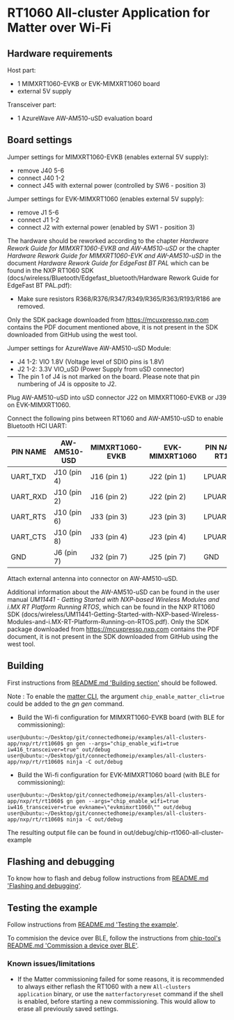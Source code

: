 # RT1060 All-cluster Application for Matter over Wi-Fi

## Hardware requirements

Host part:

- 1 MIMXRT1060-EVKB or EVK-MIMXRT1060 board
- external 5V supply

Transceiver part:

- 1 AzureWave AW-AM510-uSD evaluation board

## Board settings

Jumper settings for MIMXRT1060-EVKB (enables external 5V supply):

- remove  J40 5-6
- connect J40 1-2
- connect J45 with external power (controlled by SW6 - position 3)

Jumper settings for EVK-MIMXRT1060 (enables external 5V supply):

- remove  J1 5-6
- connect J1 1-2
- connect J2 with external power (enabled by SW1 - position 3)

The hardware should be reworked according to the chapter *Hardware Rework Guide for MIMXRT1060-EVKB and AW-AM510-uSD* or the chapter *Hardware Rework Guide for MIMXRT1060-EVK and AW-AM510-uSD* in the document *Hardware Rework Guide for EdgeFast BT PAL* which can be found in the NXP RT1060 SDK (docs/wireless/Bluetooth/Edgefast_bluetooth/Hardware Rework Guide for EdgeFast BT PAL.pdf):

- Make sure resistors R368/R376/R347/R349/R365/R363/R193/R186 are removed.

Only the SDK package downloaded from https://mcuxpresso.nxp.com contains the PDF document mentioned above, it is not present in the SDK downloaded from GitHub using the west tool.

Jumper settings for AzureWave AW-AM510-uSD Module:

- J4  1-2: VIO 1.8V (Voltage level of SDIO pins is 1.8V)
- J2  1-2: 3.3V VIO_uSD (Power Supply from uSD connector)
- The pin 1 of J4 is not marked on the board. Please note that pin numbering of J4 is opposite to J2.

Plug AW-AM510-uSD into uSD connector J22 on MIMXRT1060-EVKB or J39 on EVK-MIMXRT1060.

Connect the following pins between RT1060 and AW-AM510-uSD to enable Bluetooth HCI UART:

| PIN NAME | AW-AM510-USD | MIMXRT1060-EVKB | EVK-MIMXRT1060 | PIN NAME OF RT1060 | GPIO NAME OF RT1060 |
|----------|--------------|-----------------|----------------|--------------------|---------------------|
| UART_TXD | J10 (pin 4)  | J16 (pin 1)     | J22 (pin 1)    | LPUART3_RXD        | GPIO_AD_B1_07       |
| UART_RXD | J10 (pin 2)  | J16 (pin 2)     | J22 (pin 2)    | LPUART3_TXD        | GPIO_AD_B1_06       |
| UART_RTS | J10 (pin 6)  | J33 (pin 3)     | J23 (pin 3)    | LPUART3_CTS        | GPIO_AD_B1_04       |
| UART_CTS | J10 (pin 8\) | J33 (pin 4)     | J23 (pin 4)    | LPUART3_RTS        | GPIO_AD_B1_05       |
| GND      | J6  (pin 7)  | J32 (pin 7)     | J25 (pin 7)    | GND                | GND                 |

Attach external antenna into connector on AW-AM510-uSD.

Additional information about the AW-AM510-uSD can be found in the user manual *UM11441 - Getting Started with NXP-based Wireless Modules and i.MX RT Platform Running RTOS*, which can be found in the NXP RT1060 SDK (docs/wireless/UM11441-Getting-Started-with-NXP-based-Wireless-Modules-and-i.MX-RT-Platform-Running-on-RTOS.pdf). Only the SDK package downloaded from https://mcuxpresso.nxp.com contains the PDF document, it is not present in the SDK downloaded from GitHub using the west tool.

<a name="building"></a>

## Building

First instructions from [README.md 'Building section'][readme_building_section] should be followed.

[readme_building_section]: README.md#building

Note : To enable the [matter CLI](README.md#matter-shell), the argument ```chip_enable_matter_cli=true``` could be added to the *gn gen* command.

-   Build the Wi-fi configuration for MIMXRT1060-EVKB board (with BLE for commissioning):

```
user@ubuntu:~/Desktop/git/connectedhomeip/examples/all-clusters-app/nxp/rt/rt1060$ gn gen --args="chip_enable_wifi=true iw416_transceiver=true" out/debug
user@ubuntu:~/Desktop/git/connectedhomeip/examples/all-clusters-app/nxp/rt/rt1060$ ninja -C out/debug
```

-   Build the Wi-fi configuration for EVK-MIMXRT1060 board (with BLE for commissioning):

```
user@ubuntu:~/Desktop/git/connectedhomeip/examples/all-clusters-app/nxp/rt/rt1060$ gn gen --args="chip_enable_wifi=true iw416_transceiver=true evkname=\"evkmimxrt1060\"" out/debug
user@ubuntu:~/Desktop/git/connectedhomeip/examples/all-clusters-app/nxp/rt/rt1060$ ninja -C out/debug
```

The resulting output file can be found in out/debug/chip-rt1060-all-cluster-example

<a name="flashdebug"></a>

## Flashing and debugging

To know how to flash and debug follow instructions from [README.md 'Flashing and debugging'][readme_flash_debug_section].

[readme_flash_debug_section]:README.md#flashdebug

## Testing the example

Follow instructions from [README.md 'Testing the example'][readme_test_example_section].

[readme_test_example_section]:README.md#testing-the-example

To commision the device over BLE, follow the instructions from [chip-tool's README.md 'Commission a device over BLE'][readme_ble_commissioning_section].

[readme_ble_commissioning_section]:../../../../chip-tool/README.md#commission-a-device-over-ble

### Known issues/limitations

- If the Matter commissioning failed for some reasons, it is recommended to always either reflash the RT1060 with a new `All-clusters application` binary, or use the ```matterfactoryreset``` command if the shell is enabled, before starting a new commissioning. This would allow to erase all previously saved settings.

